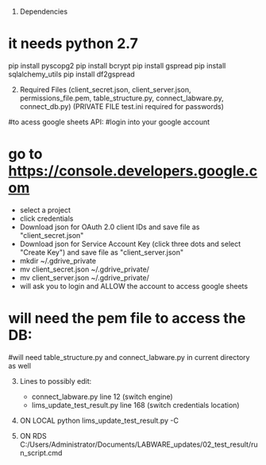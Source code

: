 1. Dependencies
# it needs python 2.7
pip install pyscopg2
pip install bcrypt
pip install gspread
pip install sqlalchemy_utils
pip install df2gspread

2. Required Files
(client_secret.json, client_server.json, permissions_file.pem, table_structure.py, connect_labware.py, connect_db.py)
(PRIVATE FILE test.ini required for passwords)

#to acess google sheets API:
#login into your google account
# go to https://console.developers.google.com
- select a project
- click credentials
- Download json for OAuth 2.0 client IDs and save file as "client_secret.json"
- Download json for Service Account Key (click three dots and select "Create Key") and save file as "client_server.json" 
- mkdir ~/.gdrive_private
- mv client_secret.json ~/.gdrive_private/
- mv client_server.json ~/.gdrive_private/
-  will ask you to login and ALLOW the account to access google sheets


# will need the pem file to access the DB:

#will need table_structure.py and connect_labware.py in current directory as well

3. Lines to possibly edit:
	- connect_labware.py line 12 (switch engine)
	- lims_update_test_result.py line 168 (switch credentials location)
 
4. ON LOCAL python lims_update_test_result.py -C
5. ON RDS C:/Users/Administrator/Documents/LABWARE_updates/02_test_result/run_script.cmd
